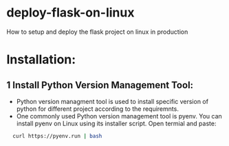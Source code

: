 # deploy-flask-on-linux
How to setup and deploy the flask project on linux in production

# Installation:
## 1 Install Python Version Management Tool:
-	Python version managment tool is used to install specific version of python for different project according to the requiremnts.
-	One commonly used Python version management tool is pyenv. You can install pyenv on Linux using its installer script. Open termial and paste:
  ```sh
    curl https://pyenv.run | bash
 ```
